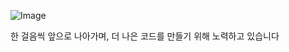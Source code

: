 ![Image](https://github.com/user-attachments/assets/465f312f-2261-43c7-ac53-9e62ba82ec84)

한 걸음씩 앞으로 나아가며, 더 나은 코드를 만들기 위해 노력하고 있습니다
